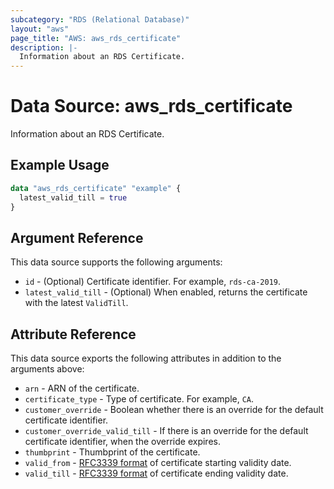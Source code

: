 ```yaml
---
subcategory: "RDS (Relational Database)"
layout: "aws"
page_title: "AWS: aws_rds_certificate"
description: |-
  Information about an RDS Certificate.
---
```


# Data Source: aws_rds_certificate

Information about an RDS Certificate.

## Example Usage

```terraform
data "aws_rds_certificate" "example" {
  latest_valid_till = true
}
```

## Argument Reference

This data source supports the following arguments:

* `id` - (Optional) Certificate identifier. For example, `rds-ca-2019`.
* `latest_valid_till` - (Optional) When enabled, returns the certificate with the latest `ValidTill`.

## Attribute Reference

This data source exports the following attributes in addition to the arguments above:

* `arn` - ARN of the certificate.
* `certificate_type` - Type of certificate. For example, `CA`.
* `customer_override` - Boolean whether there is an override for the default certificate identifier.
* `customer_override_valid_till` - If there is an override for the default certificate identifier, when the override expires.
* `thumbprint` - Thumbprint of the certificate.
* `valid_from` - [RFC3339 format](https://tools.ietf.org/html/rfc3339#section-5.8) of certificate starting validity date.
* `valid_till` - [RFC3339 format](https://tools.ietf.org/html/rfc3339#section-5.8) of certificate ending validity date.
